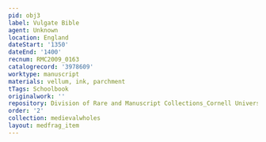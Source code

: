 ```yaml
---
pid: obj3
label: Vulgate Bible
agent: Unknown
location: England
dateStart: '1350'
dateEnd: '1400'
recnum: RMC2009_0163
catalogrecord: '3978609'
worktype: manuscript
materials: vellum, ink, parchment
tTags: Schoolbook
originalwork: ''
repository: Division of Rare and Manuscript Collections_Cornell University Library
order: '2'
collection: medievalwholes
layout: medfrag_item
---
```

